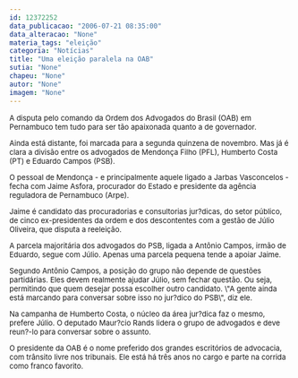 ```yaml
---
id: 12372252
data_publicacao: "2006-07-21 08:35:00"
data_alteracao: "None"
materia_tags: "eleição"
categoria: "Notícias"
title: "Uma eleição paralela na OAB"
sutia: "None"
chapeu: "None"
autor: "None"
imagem: "None"
---
```

<p><FONT size=2></p>
<p><P>A disputa pelo comando da Ordem dos Advogados do Brasil (OAB) em Pernambuco tem tudo para ser tão apaixonada quanto a de governador. </P></p>
<p><P>Ainda está distante, foi marcada para a segunda quinzena de novembro. Mas já é clara a divisão entre os advogados de Mendonça Filho (PFL), Humberto Costa (PT) e Eduardo Campos (PSB). </P></p>
<p><P>O pessoal de Mendonça - e principalmente aquele ligado a Jarbas Vasconcelos - fecha com Jaime Asfora, procurador do Estado e presidente da agência reguladora de Pernambuco (Arpe).</P></p>
<p><P>Jaime é candidato das procuradorias e consultorias jur?dicas, do setor público, de cinco ex-presidentes da ordem e dos descontentes com a gestão de Júlio Oliveira, que disputa a reeleição. </P></p>
<p><P>A parcela majoritária dos advogados do PSB, ligada a Antônio Campos, irmão de Eduardo, segue com Júlio. Apenas uma parcela pequena tende a apoiar Jaime.</P></p>
<p><P>Segundo Antônio Campos, a posição do grupo não depende de questões partidárias. Eles devem realmente ajudar Júlio, sem fechar questão. Ou seja, permitindo que quem desejar possa escolher outro candidato. \"A gente ainda está marcando para conversar sobre isso no jur?dico do PSB\", diz ele.</P></p>
<p><P>Na campanha de Humberto Costa, o núcleo da área jur?dica faz o mesmo, prefere Júlio. O deputado Maur?cio Rands lidera o grupo de advogados e deve reun?-lo para conversar sobre o assunto.</P></p>
<p><P>O presidente da OAB é o nome preferido dos grandes escritórios de advocacia, com trânsito livre nos tribunais. Ele está há três anos no cargo e parte na corrida como franco favorito.</P></FONT> </p>
